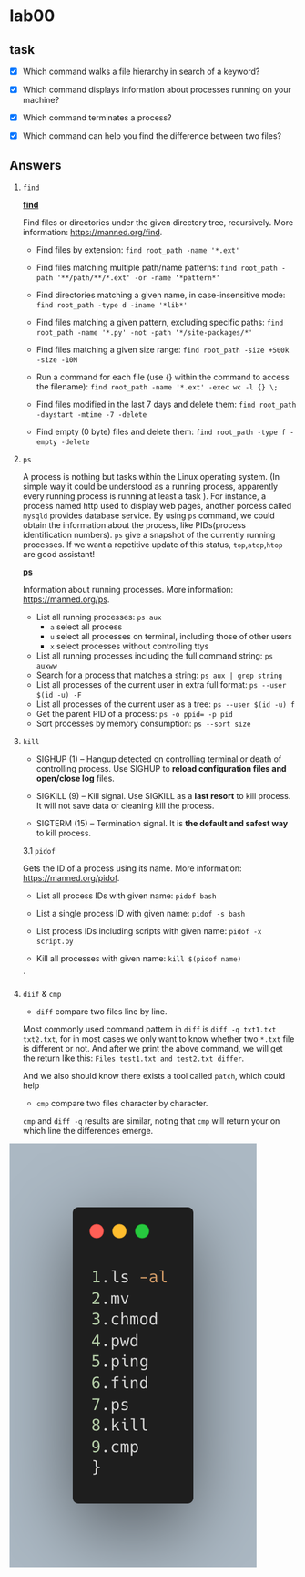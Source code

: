 # lab00



## task

- [x] Which command walks a file hierarchy in search of a keyword?
- [x] Which command displays information about processes running on your machine?
- [x] Which command terminates a process?
- [x] Which command can help you find the difference between two files?



## Answers

1. `find`

   **<u>find</u>**

     Find files or directories under the given directory tree, recursively.
     More information: https://manned.org/find.

     - Find files by extension:
       `find root_path -name '*.ext'`

     - Find files matching multiple path/name patterns:
       `find root_path -path '**/path/**/*.ext' -or -name '*pattern*'`

     - Find directories matching a given name, in case-insensitive mode:
       `find root_path -type d -iname '*lib*'`

     - Find files matching a given pattern, excluding specific paths:
       `find root_path -name '*.py' -not -path '*/site-packages/*'`

     - Find files matching a given size range:
       `find root_path -size +500k -size -10M`

     - Run a command for each file (use {} within the command to access the filename):
       `find root_path -name '*.ext' -exec wc -l {} \;`

     - Find files modified in the last 7 days and delete them:
       `find root_path -daystart -mtime -7 -delete`

     - Find empty (0 byte) files and delete them:
       `find root_path -type f -empty -delete`

2. `ps`

   A process is nothing but tasks within the Linux operating system. (In simple way it could be understood as a running process, apparently every running process is running at least a task ). For instance, a process named http used to display web pages, another porcess called `mysqld` provides database service. By using `ps` command, we could obtain the information about the process, like PIDs(process identification numbers). `ps` give a snapshot of the currently running processes. If we want a repetitive update of this status, `top`,`atop`,`htop` are good assistant!

   **<u>ps</u>**

     Information about running processes.
     More information: https://manned.org/ps.

     - List all running processes:
       `ps aux`
       - `a` select all process
       - `u` select all processes on terminal, including those of other users
       - `x` select processes without controlling ttys
     - List all running processes including the full command string:
       `ps auxww`
     - Search for a process that matches a string:
       `ps aux | grep string`
     - List all processes of the current user in extra full format:
       `ps --user $(id -u) -F`
     - List all processes of the current user as a tree:
       `ps --user $(id -u) f`
     - Get the parent PID of a process:
       `ps -o ppid= -p pid`
     - Sort processes by memory consumption:
       `ps --sort size`

3. `kill`

   - SIGHUP (1) – Hangup detected on controlling terminal or death of controlling process. Use SIGHUP to **reload configuration files and open/close log** files.

   - SIGKILL (9) – Kill signal. Use SIGKILL as a **last resort** to kill process. It will not save data or cleaning kill the process.

   - SIGTERM (15) – Termination signal. It is **the default and safest way** to kill process.

   3.1 `pidof`

     Gets the ID of a process using its name.
     More information: https://manned.org/pidof.

     - List all process IDs with given name:
       `pidof bash`

     - List a single process ID with given name:
       `pidof -s bash`

     - List process IDs including scripts with given name:
       `pidof -x script.py`

     - Kill all processes with given name:
       `kill $(pidof name)`

   `

4. `diif` & `cmp`

   - `diff` compare two files line by line.

   Most commonly used command pattern in `diff` is `diff -q txt1.txt txt2.txt`, for in most cases we only want to know whether two `*.txt` file is different or not. And after we print the above command, we will get the return like this: `Files test1.txt and test2.txt differ`. 

   And we also should know there exists a tool called `patch`, which could help 

   - `cmp` compare two files character by character.

   `cmp` and `diff -q` results are similar, noting that `cmp` will return your on which line the differences emerge.

![carbon](lab00.assets/carbon.png)